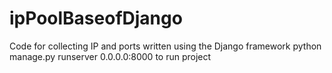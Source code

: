 # ipPoolBaseofDjango
Code for collecting IP and ports written using the Django framework
python manage.py runserver 0.0.0.0:8000 to run project
